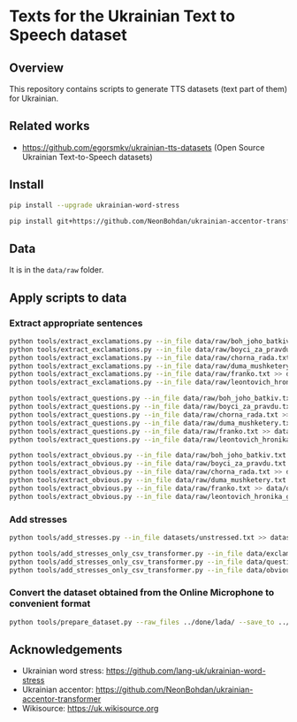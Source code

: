 # Texts for the Ukrainian Text to Speech dataset

## Overview

This repository contains scripts to generate TTS datasets (text part of them) for Ukrainian.

## Related works

- https://github.com/egorsmkv/ukrainian-tts-datasets (Open Source Ukrainian Text-to-Speech datasets)

## Install

```bash
pip install --upgrade ukrainian-word-stress

pip install git+https://github.com/NeonBohdan/ukrainian-accentor-transformer.git
```

## Data

It is in the `data/raw` folder.

## Apply scripts to data

### Extract appropriate sentences

```bash
python tools/extract_exclamations.py --in_file data/raw/boh_joho_batkiv.txt >> data/exclamations.txt
python tools/extract_exclamations.py --in_file data/raw/boyci_za_pravdu.txt >> data/exclamations.txt
python tools/extract_exclamations.py --in_file data/raw/chorna_rada.txt >> data/exclamations.txt
python tools/extract_exclamations.py --in_file data/raw/duma_mushketery.txt >> data/exclamations.txt
python tools/extract_exclamations.py --in_file data/raw/franko.txt >> data/exclamations.txt
python tools/extract_exclamations.py --in_file data/raw/leontovich_hronika_grechok.txt >> data/exclamations.txt

python tools/extract_questions.py --in_file data/raw/boh_joho_batkiv.txt >> data/questions.txt
python tools/extract_questions.py --in_file data/raw/boyci_za_pravdu.txt >> data/questions.txt
python tools/extract_questions.py --in_file data/raw/chorna_rada.txt >> data/questions.txt
python tools/extract_questions.py --in_file data/raw/duma_mushketery.txt >> data/questions.txt
python tools/extract_questions.py --in_file data/raw/franko.txt >> data/questions.txt
python tools/extract_questions.py --in_file data/raw/leontovich_hronika_grechok.txt >> data/questions.txt

python tools/extract_obvious.py --in_file data/raw/boh_joho_batkiv.txt >> data/obvious.txt
python tools/extract_obvious.py --in_file data/raw/boyci_za_pravdu.txt >> data/obvious.txt
python tools/extract_obvious.py --in_file data/raw/chorna_rada.txt >> data/obvious.txt
python tools/extract_obvious.py --in_file data/raw/duma_mushketery.txt >> data/obvious.txt
python tools/extract_obvious.py --in_file data/raw/franko.txt >> data/obvious.txt
python tools/extract_obvious.py --in_file data/raw/leontovich_hronika_grechok.txt >> data/obvious.txt
```

### Add stresses

```bash
python tools/add_stresses.py --in_file datasets/unstressed.txt >> datasets/stressed.txt

python tools/add_stresses_only_csv_transformer.py --in_file data/exclamations.txt >> datasets/stressed/exclamations.csv
python tools/add_stresses_only_csv_transformer.py --in_file data/questions.txt >> datasets/stressed/questions.csv
python tools/add_stresses_only_csv_transformer.py --in_file data/obvious.txt >> datasets/stressed/obvious_3.csv
```

### Convert the dataset obtained from the Online Microphone to convenient format

```bash
python tools/prepare_dataset.py --raw_files ../done/lada/ --save_to ../dataset_lada
```

## Acknowledgements

- Ukrainian word stress: https://github.com/lang-uk/ukrainian-word-stress
- Ukrainian accentor: https://github.com/NeonBohdan/ukrainian-accentor-transformer
- Wikisource: https://uk.wikisource.org
